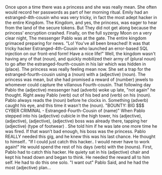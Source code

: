 Once upon a time there was a princess and she was really mean. She often would record her passwords as part of her morning ritual. 
Emily had an estranged-4th-cousin who was very tricky, in fact the most adept hacker in the entire Kingdom.
The Kingdom, and yes, the princess, was eager to hear from the land of the secure tokens. But They did not get along because the princess' encryption crashed. Finally, on the full syzergy Moon on a very clear night, The messenger Pablo was at the gate. The entire kingdom grimaced preparing for news.
"Lo! You've all been breached! It was that tricky hacker Estranged-4th-Cousin who launched an error-based SQL injection on our front-end form! Have a nice life!"
Well, the kingdom wasn't having any of that (noun), and quickly mobilized their army of (plural noun) to go after the estranged-fourth-cousin in his lair which was hidden in (place). The princess was really feeling mean now. She set a trap for the estranged-fourth-cousin using a (noun) with a (adjective) (noun). The princess was mean, but she had promised a reward of (number) jewels to whomever could capture the villanous Fourth-cousin.
That following day Pablo the (adjective) messenger had (adverb) woke up late, "not again" he thought. Right away Pablo (verb) out of his bed and (verb) on his (noun). Pablo always reads the (noun) before he clocks in. Something (adverb) caught his eye, and this time it wasn't the (noun). "BOUNTY: BIG $$$ CYBER CRIMINAL - Estranged-Fourth-Cousin of (name)" When Pablo stepped into his (adjective) cubicle in the high tower, his (adjective), (adjective), (adjective), (adjective) boss was already there, tapping her (adjective) (type of footwear) . She told him if he was late one more time he was fired. If that wasn’t bad enough, his boss was the princess. Pablo REALLY needed this gig, and he knew this was his last chance. He thought to himself.. "If I could just catch this hacker.. I would never have to work again!" He would spend the rest of his days (verb) with the (nouns). First, Pablo had to catch this hacker. He quiety sat in his (adjective) chair and kept his head down and began to think. He needed the reward all to him self. He had to do this one solo. "I want out" Pablo Said, and he had the most (adjective) plan...

